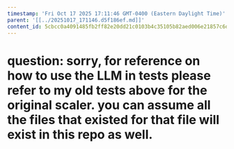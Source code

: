 ```yaml
---
timestamp: 'Fri Oct 17 2025 17:11:46 GMT-0400 (Eastern Daylight Time)'
parent: '[[../20251017_171146.d5f186ef.md]]'
content_id: 5cbcc0a4091485fb2ff82e20dd21c0103b4c35105b82aed006e21857c6d05e92
---
```


# question: sorry, for reference on how to use the LLM in tests please refer to my old tests above for the original scaler. you can assume all the files that existed for that file will exist in this repo as well.
